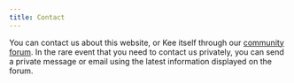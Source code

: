 ```yaml
---
title: Contact
---
```

<div><p>You can contact us about this website, or Kee itself through our <a href="https://forum.kee.pm">community forum</a>. In the rare event that you need to contact us privately, you can send a private message or email using the latest information displayed on the forum.</p></div>
